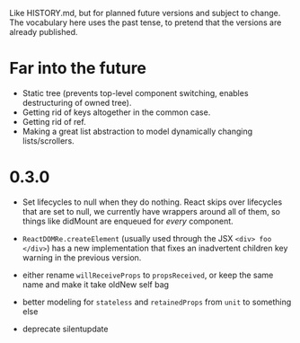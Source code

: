 Like HISTORY.md, but for planned future versions and subject to change. The vocabulary here uses the past tense, to pretend that the versions are already published.

# Far into the future

- Static tree (prevents top-level component switching, enables destructuring of owned tree).
- Getting rid of keys altogether in the common case.
- Getting rid of ref.
- Making a great list abstraction to model dynamically changing lists/scrollers.

# 0.3.0

- Set lifecycles to null when they do nothing. React skips over lifecycles that are set to null, we currently have wrappers around all of them, so things like didMount are enqueued for *every* component.
- `ReactDOMRe.createElement` (usually used through the JSX `<div> foo </div>`) has a new implementation that fixes an inadvertent children key warning in the previous version.
- either rename `willReceiveProps` to `propsReceived`, or keep the same name and make it take oldNew self bag
- better modeling for `stateless` and `retainedProps` from `unit` to something else

- deprecate silentupdate
